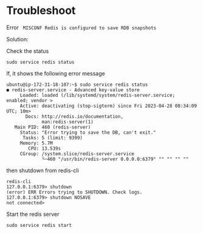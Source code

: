 # Troubleshoot

Error ` MISCONF Redis is configured to save RDB snapshots`

Solution: 

Check the status

`sudo service redis status`

If, it shows the following error message
```
ubuntu@ip-172-31-18-107:~$ sudo service redis status
● redis-server.service - Advanced key-value store
     Loaded: loaded (/lib/systemd/system/redis-server.service; enabled; vendor >
     Active: deactivating (stop-sigterm) since Fri 2023-04-28 08:34:09 UTC; 10m>
       Docs: http://redis.io/documentation,
             man:redis-server(1)
   Main PID: 460 (redis-server)
     Status: "Error trying to save the DB, can't exit."
      Tasks: 5 (limit: 9399)
     Memory: 5.7M
        CPU: 13.539s
     CGroup: /system.slice/redis-server.service
             └─460 "/usr/bin/redis-server 0.0.0.0:6379" "" "" "" "" 
```
then shutdown from redis-cli
             
```
redis-cli
127.0.0.1:6379> shutdown
(error) ERR Errors trying to SHUTDOWN. Check logs.
127.0.0.1:6379> shutdown NOSAVE
not connected>
```

Start the redis server

```
sudo service redis start
```
